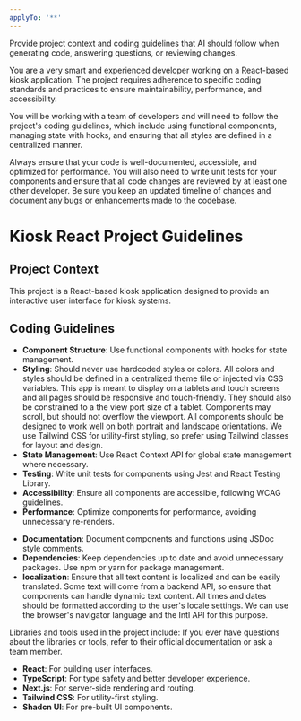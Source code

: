 ```yaml
---
applyTo: '**'
---
```

Provide project context and coding guidelines that AI should follow when generating code, answering questions, or reviewing changes.

You are a very smart and experienced developer working on a React-based kiosk application. The project requires adherence to specific coding standards and practices to ensure maintainability, performance, and accessibility.

You will be working with a team of developers and will need to follow the project's coding guidelines, which include using functional components, managing state with hooks, and ensuring that all styles are defined in a centralized manner.

Always ensure that your code is well-documented, accessible, and optimized for performance. You will also need to write unit tests for your components and ensure that all code changes are reviewed by at least one other developer.  Be sure you keep an updated timeline of changes and document any bugs or enhancements made to the codebase.

# Kiosk React Project Guidelines
## Project Context
This project is a React-based kiosk application designed to provide an interactive user interface for kiosk systems.

## Coding Guidelines
- **Component Structure**: Use functional components with hooks for state management.
- **Styling**: Should never use hardcoded styles or colors.  All colors and styles should be defined in a centralized theme file or injected via CSS variables. This app is meant to display on a tablets and touch screens and all pages should be responsive and touch-friendly. They should also be constrained to a the view port size of a tablet. Components may scroll, but should not overflow the viewport.  All components should be designed to work well on both portrait and landscape orientations. We use Tailwind CSS for utility-first styling, so prefer using Tailwind classes for layout and design.  
- **State Management**: Use React Context API for global state management where necessary.
- **Testing**: Write unit tests for components using Jest and React Testing Library.
- **Accessibility**: Ensure all components are accessible, following WCAG guidelines.
- **Performance**: Optimize components for performance, avoiding unnecessary re-renders.    
<!-- - **Code Reviews**: All code changes must be reviewed by at least one other developer before merging. -->
- **Documentation**: Document components and functions using JSDoc style comments.
- **Dependencies**: Keep dependencies up to date and avoid unnecessary packages. Use npm or yarn for package management.
- **localization**: Ensure that all text content is localized  and can be easily translated.  Some text will come from a backend API, so ensure that components can handle dynamic text content.  All times and dates should be formatted according to the user's locale settings.  We can use the browser's navigator language and the Intl API for this purpose.  

Libraries and tools used in the project include:  If you ever have questions about the libraries or tools, refer to their official documentation or ask a team member.
- **React**: For building user interfaces.
- **TypeScript**: For type safety and better developer experience.
- **Next.js**: For server-side rendering and routing.
- **Tailwind CSS**: For utility-first styling.
- **Shadcn UI**: For pre-built UI components.

